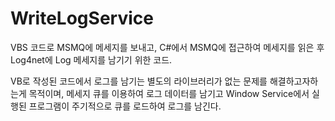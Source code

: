 # WriteLogService

VBS 코드로 MSMQ에 메세지를 보내고, 
C#에서 MSMQ에 접근하여 메세지를 읽은 후 Log4net에 Log 메세지를 남기기 위한 코드.


VB로 작성된 코드에서 로그를 남기는 별도의 라이브러리가 없는 문제를 해결하고자하는게 목적이며, 
메세지 큐를 이용하여 로그 데이터를 남기고 Window Service에서 실행된 프로그램이 주기적으로 큐를 로드하여 로그를 남긴다.

